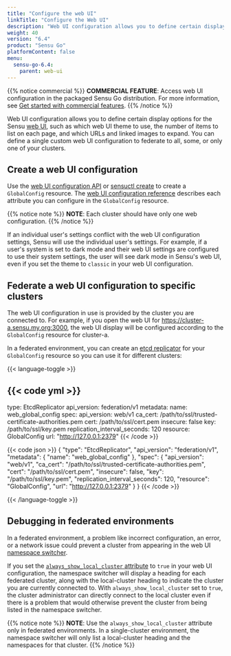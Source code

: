 ```yaml
---
title: "Configure the web UI"
linkTitle: "Configure the Web UI"
description: "Web UI configuration allows you to define certain display options for the Sensu web UI. Read this guide to configure customized displays for your Sensu web UI."
weight: 40
version: "6.4"
product: "Sensu Go"
platformContent: false
menu:
  sensu-go-6.4:
    parent: web-ui
---
```


{{% notice commercial %}}
**COMMERCIAL FEATURE**: Access web UI configuration in the packaged Sensu Go distribution.
For more information, see [Get started with commercial features](../../commercial/).
{{% /notice %}}

Web UI configuration allows you to define certain display options for the Sensu [web UI][3], such as which web UI theme to use, the number of items to list on each page, and which URLs and linked images to expand.
You can define a single custom web UI configuration to federate to all, some, or only one of your clusters.

## Create a web UI configuration

Use the [web UI configuration API][2] or [sensuctl create][5] to create a `GlobalConfig` resource.
The [web UI configuration reference][4] describes each attribute you can configure in the `GlobalConfig` resource.

{{% notice note %}}
**NOTE**: Each cluster should have only one web configuration.
{{% /notice %}}

If an individual user's settings conflict with the web UI configuration settings, Sensu will use the individual user's settings.
For example, if a user's system is set to dark mode and their web UI settings are configured to use their system settings, the user will see dark mode in Sensu's web UI, even if you set the theme to `classic` in your web UI configuration.

## Federate a web UI configuration to specific clusters

The web UI configuration in use is provided by the cluster you are connected to.
For example, if you open the web UI for https://cluster-a.sensu.my.org:3000, the web UI display will be configured according to the `GlobalConfig` resource for cluster-a.

In a federated environment, you can create an [etcd replicator][6] for your `GlobalConfig` resource so you can use it for different clusters:

{{< language-toggle >}}

{{< code yml >}}
--- 
type: EtcdReplicator
api_version: federation/v1
metadata: 
  name: web_global_config
spec: 
  api_version: web/v1
  ca_cert: /path/to/ssl/trusted-certificate-authorities.pem
  cert: /path/to/ssl/cert.pem
  insecure: false
  key: /path/to/ssl/key.pem
  replication_interval_seconds: 120
  resource: GlobalConfig
  url: "http://127.0.0.1:2379"
{{< /code >}}

{{< code json >}}
{
  "type": "EtcdReplicator",
  "api_version": "federation/v1",
  "metadata": {
    "name": "web_global_config"
  },
  "spec": {
    "api_version": "web/v1",
    "ca_cert": "/path/to/ssl/trusted-certificate-authorities.pem",
    "cert": "/path/to/ssl/cert.pem",
    "insecure": false,
    "key": "/path/to/ssl/key.pem",
    "replication_interval_seconds": 120,
    "resource": "GlobalConfig",
    "url": "http://127.0.0.1:2379"
  }
}
{{< /code >}}

{{< /language-toggle >}}

## Debugging in federated environments

In a federated environment, a problem like incorrect configuration, an error, or a network issue could prevent a cluster from appearing in the web UI [namespace switcher][8].

If you set the [`always_show_local_cluster` attribute][7] to `true` in your web UI configuration, the namespace switcher will display a heading for each federated cluster, along with the local-cluster heading to indicate the cluster you are currently connected to.
With `always_show_local_cluster` set to `true`, the cluster administrator can directly connect to the local cluster even if there is a problem that would otherwise prevent the cluster from being listed in the namespace switcher.

{{% notice note %}}
**NOTE**: Use the `always_show_local_cluster` attribute only in federated environments.
In a single-cluster environment, the namespace switcher will only list a local-cluster heading and the namespaces for that cluster.
{{% /notice %}}


[2]: ../../api/webconfig/
[3]: ../
[4]: ../webconfig-reference/
[5]: ../../sensuctl/create-manage-resources/#create-resources
[6]: ../../operations/deploy-sensu/etcdreplicators/
[7]: ../webconfig-reference/#show-local-cluster
[8]: ../view-manage-resources/#use-the-namespace-switcher
